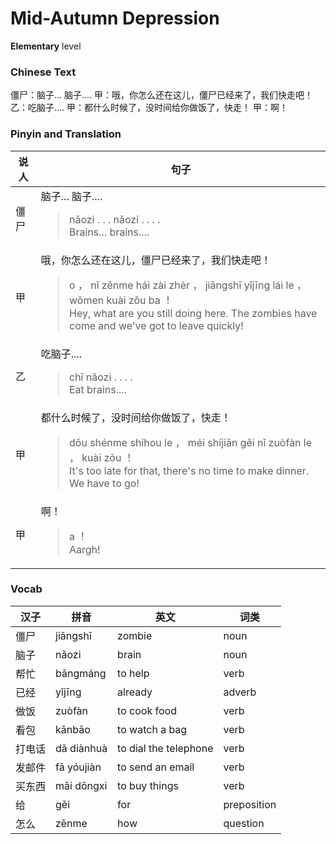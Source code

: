 # Mid-Autumn Depression
**Elementary** level
### Chinese Text
僵尸：脑子... 脑子....
甲：哦，你怎么还在这儿，僵尸已经来了，我们快走吧！
乙：吃脑子....
甲：都什么时候了，没时间给你做饭了，快走！
甲：啊！

### Pinyin and Translation
|说人|句子|
|----|----|
|僵尸|脑子... 脑子....<blockquote>nǎozi . . .  nǎozi . . . .<br />Brains... brains....</blockquote>|
|甲|哦，你怎么还在这儿，僵尸已经来了，我们快走吧！<blockquote>o ， nǐ zěnme hái zài zhèr ， jiāngshī yǐjīng lái le ， wǒmen kuài zǒu ba ！<br />Hey, what are you still doing here. The zombies have come and we've got to leave quickly!</blockquote>|
|乙|吃脑子....<blockquote>chī nǎozi . . . .<br />Eat brains....</blockquote>|
|甲|都什么时候了，没时间给你做饭了，快走！<blockquote>dōu shénme shíhou le ， méi shíjiān gěi nǐ zuòfàn le ， kuài zǒu ！<br />It's too late for that, there's no time to make dinner. We have to go!</blockquote>|
|甲|啊！<blockquote>a ！<br />Aargh!</blockquote>|
### Vocab
|汉子|拼音|英文|词类|
|----|----|----|----|
|僵尸|jiāngshī|zombie|noun|
|脑子|nǎozi|brain|noun|
|帮忙|bāngmáng|to help|verb|
|已经|yǐjīng|already|adverb|
|做饭|zuòfàn|to cook food|verb|
|看包|kānbāo|to watch a bag|verb|
|打电话|dǎ diànhuà|to dial the telephone|verb|
|发邮件|fā yóujiàn|to send an email|verb|
|买东西|mǎi dōngxi|to buy things|verb|
|给|gěi|for|preposition|
|怎么|zěnme|how|question|